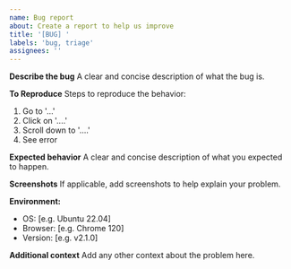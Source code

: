 ```yaml
---
name: Bug report
about: Create a report to help us improve
title: '[BUG] '
labels: 'bug, triage'
assignees: ''
---
```


**Describe the bug**
A clear and concise description of what the bug is.

**To Reproduce**
Steps to reproduce the behavior:
1. Go to '...'
2. Click on '....'
3. Scroll down to '....'
4. See error

**Expected behavior**
A clear and concise description of what you expected to happen.

**Screenshots**
If applicable, add screenshots to help explain your problem.

**Environment:**
 - OS: [e.g. Ubuntu 22.04]
 - Browser: [e.g. Chrome 120]
 - Version: [e.g. v2.1.0]

**Additional context**
Add any other context about the problem here.
